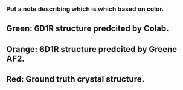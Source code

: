 ### Put a note describing which is which based on color.
## Green: 6D1R structure predcited by Colab.
## Orange: 6D1R structure predcited by Greene AF2.
## Red: Ground truth crystal structure.  